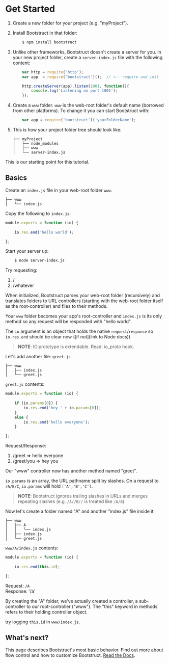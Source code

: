 Get Started
===========

1. Create a new folder for your project (e.g. "myProject").

2. Install Bootstruct in that folder: 
	```sh
		$ npm install bootstruct
	```

3. Unlike other frameworks, Bootstruct doesn't create a server for you.	In your new project folder, create a `server-index.js` file with the following content: 
	```js
		var http = require('http');
		var app  = require('bootstruct')();  // <-- require and init

		http.createServer(app).listen(1001, function(){
			console.log('Listening on port 1001');
		});
	```

4. Create a `www` folder. `www` is the web-root folder's default name (borrowed from other platforms). To change it you can start Bootstruct with:
	```js
		var app = require('bootstruct')('yourFolderName');
	```

5. This is how your project folder tree should look like:
	```
	├── myProject
	│   ├── node_modules
	│   ├── www
	│   └── server-index.js
	```
	
This is our starting point for this tutorial.




Basics
------
Create an `index.js` file in your web-root folder `www`.
```
├── www
│   └── index.js
```

Copy the following to `index.js`:
```js
module.exports = function (io) {
	
	io.res.end('hello world');

};
```

Start your server up:
```sh
	$ node server-index.js
```

Try requesting:
1. /
2. /whatever


When initialized, Bootstruct parses your web-root folder (recursively) and translates folders to URL controllers (starting with the web-root folder itself as the root-controller) and files to their methods.

Your `www` folder becomes your app's root-controller and `index.js` is its only method so any request will be responded with "hello world".

The `io` argument is an object that holds the native `request`/`response` so `io.res.end` should be clear now ([if not](link to Node docs))


>**NOTE**: IO.prototype is extendable. Read: io_proto hook.


Let's add another file: `greet.js`
```
├── www
│   ├── index.js
│   └── greet.js
```

`greet.js` contents:
```js
module.exports = function (io) {
	
	if (io.params[0]) {
		io.res.end('hey ' + io.params[0]);
	}
	else {
		io.res.end('hello everyone');
	}

};
```

Request/Response:
1. /greet     => hello everyone
2. /greet/you => hey you

Our "www" controller now has another method named "greet".

`io.params` is an array, the URL pathname split by slashes. On a request to `/A/B/C`, `io.params` will hold `['A','B','C']`.

>**NOTE**: Bootstruct ignores trailing slashes in URLs and merges repeating slashes (e.g. `/A//B//` is treated like `/A/B`).




Now let's create a folder named "A" and another "index.js" file inside it:
```
├── www
│   ├── A
│   │   └── index.js
│   ├── index.js
│   └── greet.js
```

`www/A/index.js` contents:
```js
module.exports = function (io) {
	
	io.res.end(this.id);

};
```

Request: `/A`  
Response: '/a'

By creating the "A" folder, we've actually created a controller, a sub-controller to our root-controller ("www"). The "this" keyword in methods refers to their holding controller object.

try logging `this.id` in `www/index.js`.





What's next?
------------
This page describes Bootstruct's most basic behavior. Find out more about flow control and how to customize Bootstruct. [Read the Docs](#docs).
